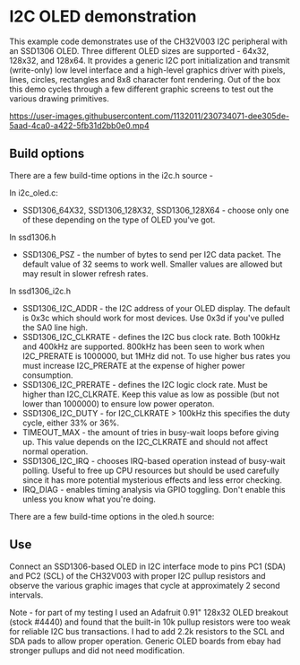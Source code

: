 # I2C OLED demonstration
This example code demonstrates use of the CH32V003 I2C peripheral with an SSD1306
OLED. Three different OLED sizes are supported - 64x32, 128x32, and 128x64.
It provides a generic I2C port initialization and transmit (write-only) low level
interface and a high-level graphics driver with pixels, lines, circles, rectangles
and 8x8 character font rendering. Out of the box this demo cycles through a few
different graphic screens to test out the various drawing primitives.


https://user-images.githubusercontent.com/1132011/230734071-dee305de-5aad-4ca0-a422-5fb31d2bb0e0.mp4

## Build options
There are a few build-time options in the i2c.h source - 

In i2c_oled.c:
* SSD1306_64X32, SSD1306_128X32, SSD1306_128X64 - choose only one of these
depending on the type of OLED you've got.

In ssd1306.h
* SSD1306_PSZ - the number of bytes to send per I2C data packet. The default value
of 32 seems to work well. Smaller values are allowed but may result in slower
refresh rates.

In ssd1306_i2c.h
* SSD1306_I2C_ADDR - the I2C address of your OLED display. The default is 0x3c
which should work for most devices. Use 0x3d if you've pulled the SA0 line high.
* SSD1306_I2C_CLKRATE - defines the I2C bus clock rate. Both 100kHz and 400kHz
are supported. 800kHz has been seen to work when I2C_PRERATE is 1000000, but 1MHz
did not. To use higher bus rates you must increase I2C_PRERATE at the expense of
higher power consumption.
* SSD1306_I2C_PRERATE - defines the I2C logic clock rate. Must be higher than
I2C_CLKRATE. Keep this value as low as possible (but not lower than 1000000) to
ensure low power operaton.
* SSD1306_I2C_DUTY - for I2C_CLKRATE > 100kHz this specifies the duty cycle,
either 33% or 36%.
* TIMEOUT_MAX - the amount of tries in busy-wait loops before giving up. This
value depends on the I2C_CLKRATE and should not affect normal operation.
* SSD1306_I2C_IRQ - chooses IRQ-based operation instead of busy-wait polling.
Useful to free up CPU resources but should be used carefully since it has more
potential mysterious effects and less error checking.
* IRQ_DIAG - enables timing analysis via GPIO toggling. Don't enable this unless
you know what you're doing.

There are a few build-time options in the oled.h source:

## Use
Connect an SSD1306-based OLED in I2C interface mode to pins PC1 (SDA) and PC2 (SCL)
of the CH32V003 with proper I2C pullup resistors and observe the various graphic
images that cycle at approximately 2 second intervals.

Note - for part of my testing I used an Adafruit 0.91" 128x32 OLED breakout
(stock #4440) and found that the built-in 10k pullup resistors were too weak for
reliable I2C bus transactions. I had to add 2.2k resistors to the SCL and SDA
pads to allow proper operation. Generic OLED boards from ebay had stronger pullups
and did not need modification.

